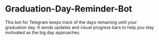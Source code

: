 # Graduation-Day-Reminder-Bot
This bot for Telegram keeps track of the days remaining until your graduation day. It sends updates and visual progress bars to help you stay motivated as the big day approaches.
